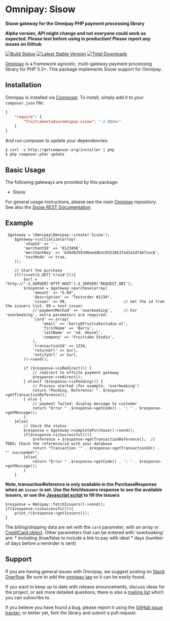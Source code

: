 # Omnipay: Sisow

**Sisow gateway for the Omnipay PHP payment processing library**

**Alpha version, API might change and not everyone could work as expected. Please test before using in production! Please report any issues on Github**

[![Build Status](https://travis-ci.org/fruitcakestudio/omnipay-sisow.png?branch=master)](https://travis-ci.org/fruitcakestudio/omnipay-sisow)
[![Latest Stable Version](https://poser.pugx.org/fruitcakestudio/omnipay-sisow/version.png)](https://packagist.org/packages/fruitcakestudio/omnipay-sisow)
[![Total Downloads](https://poser.pugx.org/fruitcakestudio/omnipay-sisow/d/total.png)](https://packagist.org/packages/fruitcakestudio/omnipay-sisow)

[Omnipay](https://github.com/omnipay/omnipay) is a framework agnostic, multi-gateway payment
processing library for PHP 5.3+. This package implements Sisow support for Omnipay.

## Installation

Omnipay is installed via [Composer](http://getcomposer.org/). To install, simply add it
to your `composer.json` file:

```json
{
    "require": {
        "fruitcakestudio/omnipay-sisow": "~2.0@dev"
    }
}
```

And run composer to update your dependencies:

    $ curl -s http://getcomposer.org/installer | php
    $ php composer.phar update

## Basic Usage

The following gateways are provided by this package:

* Sisow

For general usage instructions, please see the main [Omnipay](https://github.com/omnipay/omnipay)
repository. See also the [Sisow REST Documentation](http://www.sisow.nl/downloads/REST321.pdf)

## Example

     $gateway = \Omnipay\Omnipay::create('Sisow');
        $gateway->initialize(array(
            'shopId' => '',
            'merchantId' => '0123456',
            'merchantKey' => 'b36d8259346eaddb3c03236b37ad3a1d7a67cec6',
            'testMode' => true,
        ));

        // Start the purchase
        if(!isset($_GET['trxid'])){
            $url = "http://".$_SERVER['HTTP_HOST'].$_SERVER['REQUEST_URI'];
            $response = $gateway->purchase(array(
                'amount' => "6.84",
                'description' => "Testorder #1234",
                'issuer' => 99,                         // Get the id from the issuers list, 99 = test issuer
                //'paymentMethod' => 'overboeking',     // For 'overboeking', extra parameters are required:
                'card' => array(
                    'email' => 'barry@fruitcakestudio.nl',
                    'firstName' => 'Barry',
                    'lastName' => 'vd. Heuvel',
                    'company' => 'Fruitcake Studio',
                ),
                'transactionId' => 1234,
                'returnUrl' => $url,
                'notifyUrl' => $url,
            ))->send();

            if ($response->isRedirect()) {
                // redirect to offsite payment gateway
                $response->redirect();
            } elseif ($response->isPending()) {
                // Process started (for example, 'overboeking')
                return "Pending, Reference: ". $response->getTransactionReference();
            } else {
                // payment failed: display message to customer
                return "Error " .$response->getCode() . ': ' . $response->getMessage();
            }
        }else{
            // Check the status
            $response = $gateway->completePurchase()->send();
            if($response->isSuccessful()){
                $reference = $response->getTransactionReference();  // TODO; Check the reference/id with your database
                return "Transaction '" . $response->getTransactionId() . "' succeeded!";
            }else{
                return "Error " .$response->getCode() . ': ' . $response->getMessage();
            }
        }
        
**Note, transactionReference is only available in the PurchaseResponse when an `issuer` is set. Use the fetchIssuers response to see the available issuers, or use the [Javascript script](https://www.sisow.nl/Sisow/iDeal/issuers.js) to fill the issuers**

    $response = Omnipay::fetchIssuers()->send();
    if($response->isSuccessful()){
        print_r($response->getIssuers());
    }
    
The billing/shipping data are set with the `card` parameter, with an array or [CreditCard object](https://github.com/omnipay/omnipay#credit-card--payment-form-input).
Other parameters that can be entered with 'overboeking' are:
    * including (true/false to include a link to pay with ideal
    * days (number of days before a reminder is sent)
        
## Support

If you are having general issues with Omnipay, we suggest posting on
[Stack Overflow](http://stackoverflow.com/). Be sure to add the
[omnipay tag](http://stackoverflow.com/questions/tagged/omnipay) so it can be easily found.

If you want to keep up to date with release anouncements, discuss ideas for the project,
or ask more detailed questions, there is also a [mailing list](https://groups.google.com/forum/#!forum/omnipay) which
you can subscribe to.

If you believe you have found a bug, please report it using the [GitHub issue tracker](https://github.com/fruitcakestudio/omnipay-sisow/issues),
or better yet, fork the library and submit a pull request.
